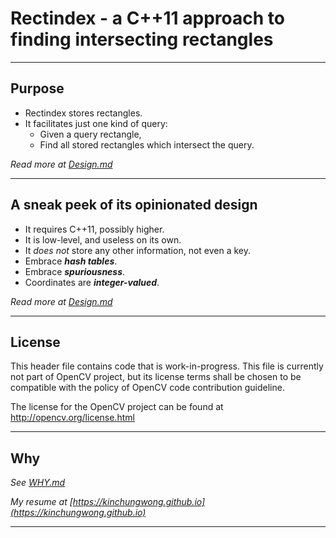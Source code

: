 # Rectindex - a C++11 approach to finding intersecting rectangles

----

## Purpose

- Rectindex stores rectangles.
- It facilitates just one kind of query:
  - Given a query rectangle,
  - Find all stored rectangles which intersect the query.

*Read more at [Design.md](./Design.md)*

----

## A sneak peek of its opinionated design

- It requires C++11, possibly higher.
- It is low-level, and useless on its own.
- It *does not* store any other information, not even a key.
- Embrace ***hash tables***.
- Embrace ***spuriousness***.
- Coordinates are ***integer-valued***.

*Read more at [Design.md](./Design.md)*

----

## License

This header file contains code that is work-in-progress.
This file is currently not part of OpenCV project, but its license terms shall be chosen
to be compatible with the policy of OpenCV code contribution guideline.

The license for the OpenCV project can be found at http://opencv.org/license.html

----

## Why

*See [WHY.md](./WHY.md)*

*My resume at [https://kinchungwong.github.io](https://kinchungwong.github.io)*

----
